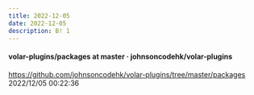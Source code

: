 ```yaml
---
title: 2022-12-05
date: 2022-12-05
description: B! 1
---
```


#### volar-plugins/packages at master · johnsoncodehk/volar-plugins
https://github.com/johnsoncodehk/volar-plugins/tree/master/packages<br>
2022/12/05 00:22:36<br>


